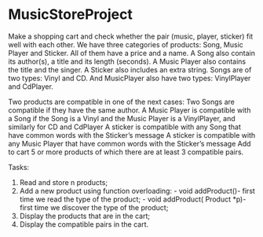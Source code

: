# MusicStoreProject
Make a shopping cart and check whether the pair (music, player, sticker) fit well with each other. We have three categories of products: Song, Music Player and Sticker. All of them have a price and a name.
A Song also contain its author(s), a title and its length (seconds).
A Music Player also contains the title and the singer.
A Sticker also includes an extra string.
Songs are of two types: Vinyl and CD. And MusicPlayer also have two types: VinylPlayer and CdPlayer.

Two products are compatible in one of the next cases:
Two Songs are compatible if they have the same author.
A Music Player is compatible with a Song if the Song is a Vinyl and the Music Player is a VinylPlayer, and similarly for CD and CdPlayer
A sticker is compatible with any Song that have common words with the Sticker’s message
A sticker is compatible with any Music Player that have common words with the Sticker’s message
 Add to cart 5 or more products of which there are at least 3 compatible pairs.

Tasks:
1. Read and store n products;
2. Add a new product using function overloading:
           - void addProduct()- first time we read the type of the product;
           - void addProduct( Product *p)- first time we discover the type of the product;
3. Display the products that are in the cart;
4. Display the compatible pairs in the cart.
